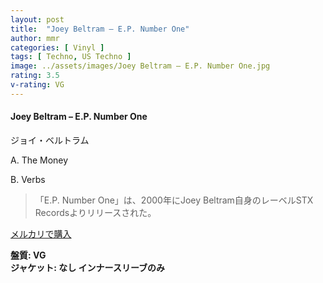 ```yaml
---
layout: post
title:  "Joey Beltram – E.P. Number One"
author: mmr
categories: [ Vinyl ]
tags: [ Techno, US Techno ]
image: ../assets/images/Joey Beltram – E.P. Number One.jpg
rating: 3.5
v-rating: VG
---
```


#### Joey Beltram – E.P. Number One

ジョイ・ベルトラム

A. The Money

B. Verbs

> 「E.P. Number One」は、2000年にJoey Beltram自身のレーベルSTX Recordsよりリリースされた。

[メルカリで購入](https://jp.mercari.com/item/m37928336678)

<div class="mt-4 mb-4 d-flex align-items-center">
<strong class="mr-1">盤質: VG</strong>
</div>
<div class="mt-4 mb-4 d-flex align-items-center">
<strong class="mr-1">ジャケット: なし インナースリーブのみ</strong>
</div>
